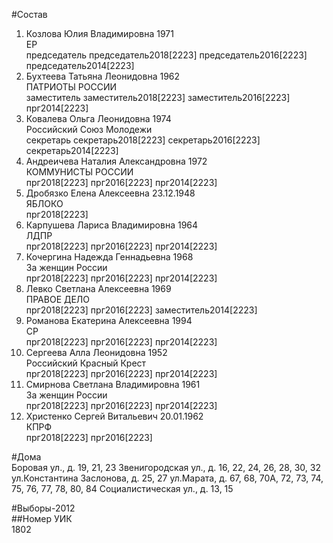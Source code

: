#Состав  
1. Козлова Юлия Владимировна 1971  
    ЕР  
    председатель председатель2018[2223] председатель2016[2223] председатель2014[2223]  
2. Бухтеева Татьяна Леонидовна 1962  
    ПАТРИОТЫ РОССИИ  
    заместитель заместитель2018[2223] заместитель2016[2223] прг2014[2223]  
3. Ковалева Ольга Леонидовна 1974  
    Российский Союз Молодежи  
    секретарь секретарь2018[2223] секретарь2016[2223] секретарь2014[2223]  
4. Андреичева Наталия Александровна 1972  
    КОММУНИСТЫ РОССИИ  
    прг2018[2223] прг2016[2223] прг2014[2223]  
5. Дробязко Елена Алексеевна 23.12.1948  
    ЯБЛОКО  
    прг2018[2223]  
6. Карпушева Лариса Владимировна 1964  
    ЛДПР  
    прг2018[2223] прг2016[2223] прг2014[2223]  
7. Кочергина Надежда Геннадьевна 1968  
    За женщин России  
    прг2018[2223] прг2016[2223] прг2014[2223]  
8. Левко Светлана Алексеевна 1969  
    ПРАВОЕ ДЕЛО  
    прг2018[2223] прг2016[2223] заместитель2014[2223]  
9. Романова Екатерина Алексеевна 1994  
    СР  
    прг2018[2223] прг2016[2223] прг2014[2223]  
10. Сергеева Алла Леонидовна 1952  
    Российский Красный Крест  
    прг2018[2223] прг2016[2223] прг2014[2223]  
11. Смирнова Светлана Владимировна 1961  
    За женщин России  
    прг2018[2223] прг2016[2223] прг2014[2223]  
12. Христенко Сергей Витальевич 20.01.1962  
    КПРФ  
    прг2018[2223] прг2016[2223]  

#Дома  
Боровая ул., д. 19, 21, 23 Звенигородская ул., д. 16, 22, 24, 26, 28, 30, 32 ул.Константина Заслонова, д. 25, 27 ул.Марата, д. 67, 68, 70А, 72, 73, 74, 75, 76, 77, 78, 80, 84 Социалистическая ул., д. 13, 15  
  
#Выборы-2012  
##Номер УИК  
1802  
